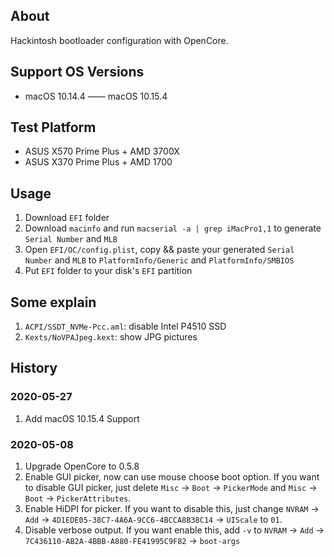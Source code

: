 ## About
Hackintosh bootloader configuration with OpenCore.

## Support OS Versions

* macOS 10.14.4 —— macOS 10.15.4

## Test Platform

* ASUS X570 Prime Plus + AMD 3700X
* ASUS X370 Prime Plus + AMD 1700

## Usage 
1. Download `EFI` folder
2. Download `macinfo` and run `macserial -a | grep iMacPro1,1` to generate `Serial Number` and `MLB`
3. Open `EFI/OC/config.plist`, copy && paste your generated `Serial Number` and `MLB` to `PlatformInfo/Generic` and `PlatformInfo/SMBIOS`
4. Put `EFI` folder to your disk's `EFI` partition

## Some explain

1. `ACPI/SSDT_NVMe-Pcc.aml`: disable Intel P4510 SSD
2. `Kexts/NoVPAJpeg.kext`: show JPG pictures

## History 

### 2020-05-27

1. Add macOS 10.15.4 Support

### 2020-05-08 

1. Upgrade OpenCore to 0.5.8
2. Enable GUI picker, now can use mouse choose boot option. If you want to disable GUI picker, just delete `Misc` -> `Boot` -> `PickerMode` and `Misc` -> `Boot` -> `PickerAttributes`.
3. Enable HiDPI for picker. If you want to disable this, just change `NVRAM` -> `Add` -> `4D1EDE05-38C7-4A6A-9CC6-4BCCA8B38C14` -> `UIScale` to `01`.
4. Disable verbose output. If you want enable this, add `-v` to `NVRAM` -> `Add` -> `7C436110-AB2A-4BBB-A880-FE41995C9F82` -> `boot-args`